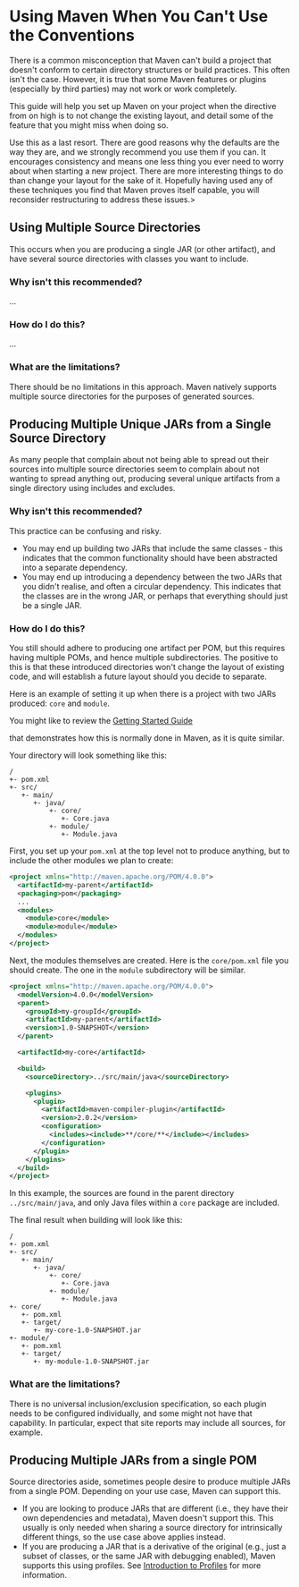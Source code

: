 <!--
Licensed to the Apache Software Foundation (ASF) under one
or more contributor license agreements.  See the NOTICE file
distributed with this work for additional information
regarding copyright ownership.  The ASF licenses this file
to you under the Apache License, Version 2.0 (the
"License"); you may not use this file except in compliance
with the License.  You may obtain a copy of the License at

http://www.apache.org/licenses/LICENSE-2.0

Unless required by applicable law or agreed to in writing,
software distributed under the License is distributed on an
"AS IS" BASIS, WITHOUT WARRANTIES OR CONDITIONS OF ANY
KIND, either express or implied.  See the License for the
specific language governing permissions and limitations
under the License.
-->

# Using Maven When You Can't Use the Conventions

There is a common misconception that Maven can't build a project that doesn't conform to certain directory structures or build practices. This often isn't the case. However, it is true that some Maven features or plugins (especially by third parties) may not work or work completely.

This guide will help you set up Maven on your project when the directive from on high is to not change the existing layout, and detail some of the feature that you might miss when doing so.

Use this as a last resort. There are good reasons why the defaults are the way they are, and we strongly recommend you use them if you can. It encourages consistency and means one less thing you ever need to worry about when starting a new project. There are more interesting things to do than change your layout for the sake of it. Hopefully having used any of these techniques you find that Maven proves itself capable, you will reconsider restructuring to address these issues.&gt;

## Using Multiple Source Directories

This occurs when you are producing a single JAR (or other artifact), and have several source directories with classes you want to include.

### Why isn't this recommended?

...

<!--TODO-->

### How do I do this?

...

<!--TODO-->

### What are the limitations?

There should be no limitations in this approach. Maven natively supports multiple source directories for the purposes of generated sources.

## Producing Multiple Unique JARs from a Single Source Directory

As many people that complain about not being able to spread out their sources into multiple source directories seem to complain about not wanting to spread anything out, producing several unique artifacts from a single directory using includes and excludes.

### Why isn't this recommended?

This practice can be confusing and risky.

- You may end up building two JARs that include the same classes - this indicates that the common functionality should have been abstracted into a separate dependency.
- You may end up introducing a dependency between the two JARs that you didn't realise, and often a circular dependency. This indicates that the classes are in the wrong JAR, or perhaps that everything should just be a single JAR.

### How do I do this?

You still should adhere to producing one artifact per POM, but this requires having multiple POMs, and hence multiple subdirectories. The positive to this is that these introduced directories won't change the layout of existing code, and will establish a future layout should you decide to separate.

Here is an example of setting it up when there is a project with two JARs produced: `core` and `module`.

You might like to review the [Getting Started Guide](../getting-started/)

<!-- or {{{guide-multi-module.html} Guide to Using Multiple Modules}}-->

that demonstrates how this is normally done in Maven, as it is quite similar.

Your directory will look something like this:

```
/
+- pom.xml
+- src/
   +- main/
      +- java/
          +- core/
             +- Core.java
          +- module/
             +- Module.java
```

First, you set up your `pom.xml` at the top level not to produce anything, but to include the other modules we plan to create:

```xml
<project xmlns="http://maven.apache.org/POM/4.0.0">
  <artifactId>my-parent</artifactId>
  <packaging>pom</packaging>
  ...
  <modules>
    <module>core</module>
    <module>module</module>
  </modules>
</project>
```

Next, the modules themselves are created. Here is the `core/pom.xml` file you should create. The one in the `module` subdirectory will be similar.

```xml
<project xmlns="http://maven.apache.org/POM/4.0.0">
  <modelVersion>4.0.0</modelVersion>
  <parent>
    <groupId>my-groupId</groupId>
    <artifactId>my-parent</artifactId>
    <version>1.0-SNAPSHOT</version>
  </parent>

  <artifactId>my-core</artifactId>

  <build>
    <sourceDirectory>../src/main/java</sourceDirectory>

    <plugins>
      <plugin>
        <artifactId>maven-compiler-plugin</artifactId>
        <version>2.0.2</version>
        <configuration>
          <includes><include>**/core/**</include></includes>
        </configuration>
      </plugin>
    </plugins>
  </build>
</project>
```

In this example, the sources are found in the parent directory `../src/main/java`, and only Java files within a `core` package are included.

The final result when building will look like this:

```
/
+- pom.xml
+- src/
   +- main/
      +- java/
          +- core/
             +- Core.java
          +- module/
             +- Module.java
+- core/
   +- pom.xml
   +- target/
      +- my-core-1.0-SNAPSHOT.jar
+- module/
   +- pom.xml
   +- target/
      +- my-module-1.0-SNAPSHOT.jar
```

### What are the limitations?

There is no universal inclusion/exclusion specification, so each plugin needs to be configured individually, and some might not have that capability. In particular, expect that site reports may include all sources, for example.

## Producing Multiple JARs from a single POM

Source directories aside, sometimes people desire to produce multiple JARs from a single POM. Depending on your use case, Maven can support this.

- If you are looking to produce JARs that are different (i.e., they have their own dependencies and metadata), Maven doesn't support this. This usually is only needed when sharing a source directory for intrinsically different things, so the use case above applies instead.
- If you are producing a JAR that is a derivative of the original (e.g., just a subset of classes, or the same JAR with debugging enabled), Maven supports this using profiles. See [Introduction to Profiles](../introduction/introduction-to-profiles.html) for more information.
